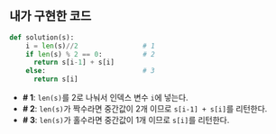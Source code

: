 ## 내가 구현한 코드
```python
def solution(s):
    i = len(s)//2                # 1
    if len(s) % 2 == 0:          # 2
      return s[i-1] + s[i]
    else:                        # 3
      return s[i]
```
* **# 1**: `len(s)`를 2로 나눠서 인덱스 변수 `i`에 넣는다.
* **# 2**: `len(s)`가 짝수라면 중간값이 2개 이므로 `s[i-1] + s[i]`를 리턴한다.
* **# 3**: `len(s)`가 홀수라면 중간값이 1개 이므로 `s[i]`를 리턴한다.

<br><br>

